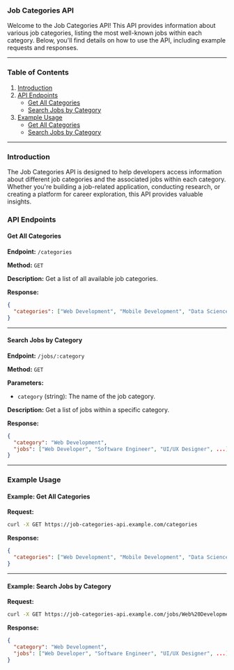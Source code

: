 ### Job Categories API

Welcome to the Job Categories API! This API provides information about various job categories, listing the most well-known jobs within each category. Below, you'll find details on how to use the API, including example requests and responses.

---

### Table of Contents
1. [Introduction](#introduction)
2. [API Endpoints](#api-endpoints)
    - [Get All Categories](#get-all-categories)
    - [Search Jobs by Category](#search-jobs-by-category)
3. [Example Usage](#example-usage)
    - [Get All Categories](#example-get-all-categories)
    - [Search Jobs by Category](#example-search-jobs-by-category)

---

### Introduction <a name="introduction"></a>

The Job Categories API is designed to help developers access information about different job categories and the associated jobs within each category. Whether you're building a job-related application, conducting research, or creating a platform for career exploration, this API provides valuable insights.

### API Endpoints <a name="api-endpoints"></a>

#### Get All Categories <a name="get-all-categories"></a>

**Endpoint:** `/categories`

**Method:** `GET`

**Description:** Get a list of all available job categories.

**Response:**
```json
{
  "categories": ["Web Development", "Mobile Development", "Data Science", ...]
}
```

---

#### Search Jobs by Category <a name="search-jobs-by-category"></a>

**Endpoint:** `/jobs/:category`

**Method:** `GET`

**Parameters:**
- `category` (string): The name of the job category.

**Description:** Get a list of jobs within a specific category.

**Response:**
```json
{
  "category": "Web Development",
  "jobs": ["Web Developer", "Software Engineer", "UI/UX Designer", ...]
}
```

---

### Example Usage <a name="example-usage"></a>

#### Example: Get All Categories <a name="example-get-all-categories"></a>

**Request:**
```bash
curl -X GET https://job-categories-api.example.com/categories
```

**Response:**
```json
{
  "categories": ["Web Development", "Mobile Development", "Data Science", ...]
}
```

---

#### Example: Search Jobs by Category <a name="example-search-jobs-by-category"></a>

**Request:**
```bash
curl -X GET https://job-categories-api.example.com/jobs/Web%20Development
```

**Response:**
```json
{
  "category": "Web Development",
  "jobs": ["Web Developer", "Software Engineer", "UI/UX Designer", ...]
}
```
